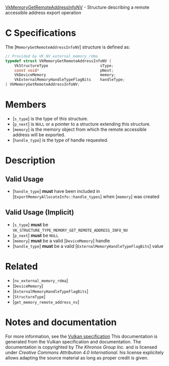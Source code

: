 [VkMemoryGetRemoteAddressInfoNV](https://www.khronos.org/registry/vulkan/specs/1.3-extensions/man/html/VkMemoryGetRemoteAddressInfoNV.html) - Structure describing a remote accessible address export operation

# C Specifications
The [`MemoryGetRemoteAddressInfoNV`] structure is defined as:
```c
// Provided by VK_NV_external_memory_rdma
typedef struct VkMemoryGetRemoteAddressInfoNV {
    VkStructureType                       sType;
    const void*                           pNext;
    VkDeviceMemory                        memory;
    VkExternalMemoryHandleTypeFlagBits    handleType;
} VkMemoryGetRemoteAddressInfoNV;
```

# Members
- [`s_type`] is the type of this structure.
- [`p_next`] is `NULL` or a pointer to a structure extending this structure.
- [`memory`] is the memory object from which the remote accessible address will be exported.
- [`handle_type`] is the type of handle requested.

# Description
## Valid Usage
-  [`handle_type`] **must**  have been included in [`ExportMemoryAllocateInfo::handle_types`] when [`memory`] was created

## Valid Usage (Implicit)
-  [`s_type`] **must**  be `VK_STRUCTURE_TYPE_MEMORY_GET_REMOTE_ADDRESS_INFO_NV`
-  [`p_next`] **must**  be `NULL`
-  [`memory`] **must**  be a valid [`DeviceMemory`] handle
-  [`handle_type`] **must**  be a valid [`ExternalMemoryHandleTypeFlagBits`] value

# Related
- [`nv_external_memory_rdma`]
- [`DeviceMemory`]
- [`ExternalMemoryHandleTypeFlagBits`]
- [`StructureType`]
- [`get_memory_remote_address_nv`]

# Notes and documentation
For more information, see the [Vulkan specification](https://www.khronos.org/registry/vulkan/specs/1.3-extensions/html/vkspec.html)
This documentation is generated from the Vulkan specification and documentation.
The documentation is copyrighted by *The Khronos Group Inc.* and is licensed under *Creative Commons Attribution 4.0 International*.
his license explicitely allows adapting the source material as long as proper credit is given.
        